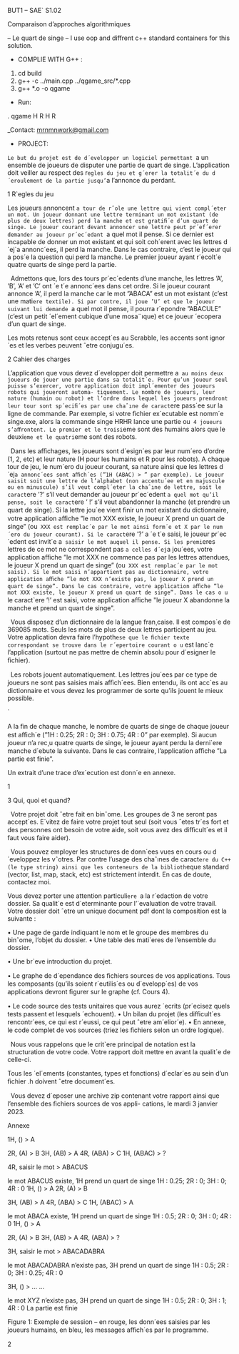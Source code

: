 ﻿<a name="br1"></a>BUT1 – SAE` S1.02

Comparaison d’approches algorithmiques

– Le quart de singe
–
I use oop and diffrent c++ standard containers for this solution.

- COMPLIE WITH G++ :

1. cd build
2. g++ -c ../main.cpp ../qgame_src/*.cpp 
3. g++ *.o -o qgame


- Run:


. qgame H R H R

_Contact: mrnmnwork@gmail.com


- PROJECT:



`Le but du projet est de d´evelopper un logiciel permettant `a un ensemble de joueurs de disputer une partie de quart
de singe. L’application doit veiller au respect des r`egles du jeu et g´erer la totalit´e du d´eroulement de la partie jusqu’`a
l’annonce du perdant.

1 R`egles du jeu

Les joueurs annoncent `a tour de rˆole une lettre qui vient compl´eter un mot. Un joueur donnant une lettre terminant
un mot existant (de plus de deux lettres) perd la manche et est gratiﬁ´e d’un quart de singe. Le joueur courant devant
annoncer une lettre peut pr´ef´erer demander au joueur pr´ec´edant `a quel mot il pense. Si ce dernier est incapable de
donner un mot existant et qui soit coh´erent avec les lettres d´ej`a annonc´ees, il perd la manche. Dans le cas contraire,
c’est le joueur qui a pos´e la question qui perd la manche. Le premier joueur ayant r´ecolt´e quatre quarts de singe perd
la partie.

` `Admettons que, lors des tours pr´ec´edents d’une manche, les lettres ’A’, ’B’, ’A’ et ’C’ ont ´e t´e annonc´ees dans
cet ordre. Si le joueur courant annonce ’A’, il perd la manche car le mot ”ABACA” est un mot existant (c’est une
mati`ere textile). Si par contre, il joue ’U’ et que le joueur suivant lui demande `a quel mot il pense, il pourra r´epondre
”ABACULE” (c’est un petit ´el´ement cubique d’une mosa¨ıque) et ce joueur ´ecopera d’un quart de singe.

Les mots retenus sont ceux accept´es au Scrabble, les accents sont ignor´es et les verbes peuvent ˆetre conjugu´es.

2 Cahier des charges

L’application que vous devez d´evelopper doit permettre a` au moins deux joueurs de jouer une partie dans sa totalit´e.
Pour qu’un joueur seul puisse s’exercer, votre application doit impl´ementer des joueurs robots qui joueront automa-
tiquement. Le nombre de joueurs, leur nature (humain ou robot) et l’ordre dans lequel les joueurs prendront leur tour
sont sp´eciﬁ´es par une chaˆıne de caract`ere pass´ee sur la ligne de commande. Par exemple, si votre ﬁchier ex´ecutable
est nomm´e singe.exe, alors la commande singe HRHR lance une partie ou` 4 joueurs s’aﬀrontent. Le premier et le
 troisi`eme sont des humains alors que le deuxi`eme et le quatri`eme sont des robots.

` `Dans les aﬃchages, les joueurs sont d´esign´es par leur num´ero d’ordre (1, 2, etc) et leur nature (H pour les humains
et R pour les robots). A chaque tour de jeu, le num´ero du joueur courant, sa nature ainsi que les lettres d´ej`a annonc´ees
sont aﬃch´es (”1H (ABAC) > ” par exemple). Le joueur saisit soit une lettre de l’alphabet (non accentu´ee et en
majuscule ou en minuscule) s’il veut compl´eter la chaˆıne de lettre, soit le caract`ere ’?’ s’il veut demander au joueur
pr´ec´edent `a quel mot qu’il pense, soit le caract`ere ’ !’ s’il veut abandonner la manche (et prendre un quart de singe).
 Si la lettre jou´ee vient ﬁnir un mot existant du dictionnaire, votre application aﬃche ”le mot XXX existe, le
joueur X prend un quart de singe” (ou` XXX est remplac´e par le mot ainsi form´e et X par le num´ero du joueur
courant). Si le caract`ere ’?’ a ´e t´e saisi, le joueur pr´ec´edent est invit´e a` saisir le mot auquel il pense. Si les premi`eres
 lettres de ce mot ne correspondent pas `a celles d´ej`a jou´ees, votre application aﬃche ”le mot XXX ne commence pas
par les lettres attendues, le joueur X prend un quart de singe” (ou` XXX est remplac´e par le mot saisi).
Si le mot saisi n’appartient pas au dictionnaire, votre application aﬃche ”le mot XXX n’existe pas, le joueur
X prend un quart de singe”. Dans le cas contraire, votre application aﬃche ”le mot XXX existe, le joueur
X prend un quart de singe”. Dans le cas o u` le caract`ere ’!’ est saisi, votre application aﬃche "le joueur X
abandonne la manche et prend un quart de singe".

` `Vous disposez d’un dictionnaire de la langue fran¸caise. Il est compos´e de 369085 mots. Seuls les mots de plus de
deux lettres participent au jeu. Votre application devra faire l’hypoth`ese que le ﬁchier texte correspondant se trouve
dans le r´epertoire courant o u` est lanc´e l’application (surtout ne pas mettre de chemin absolu pour d´esigner le ﬁchier).

` `Les robots jouent automatiquement. Les lettres jou´ees par ce type de joueurs ne sont pas saisies mais aﬃch´ees.
Bien entendu, ils ont acc`es au dictionnaire et vous devez les programmer de sorte qu’ils jouent le mieux possible.

`

A la ﬁn de chaque manche, le nombre de quarts de singe de chaque joueur est aﬃch´e (”1H : 0.25; 2R : 0; 3H : 0.75; 4R : 0” par exemple). Si aucun joueur n’a rec¸u quatre quarts de singe, le joueur ayant perdu la derni`ere
manche d´ebute la suivante. Dans le cas contraire, l’application aﬃche ”La partie est finie”.

Un extrait d’une trace d’ex´ecution est donn´e en annexe.

1




<a name="br2"></a>3 Qui, quoi et quand?

` `Votre projet doit ˆetre fait en binˆome. Les groupes de 3 ne seront pas accept´es. E´vitez de faire votre projet tout seul
(soit vous ˆetes tr`es fort et des personnes ont besoin de votre aide, soit vous avez des diﬃcult´es et il faut vous faire
aider).

` `Vous pouvez employer les structures de donn´ees vues en cours ou d´eveloppez les vˆotres. Par contre l’usage des
chaˆınes de caract`ere du C++ (le type string) ainsi que les conteneurs de la biblioth`eque standard (vector, list,
map, stack, etc) est strictement interdit. En cas de doute, contactez moi.

Vous devez porter une attention particuli`ere `a la r´edaction de votre dossier. Sa qualit´e est d´eterminante pour l’´evaluation de votre travail. Votre dossier doit ˆetre un unique document pdf dont la composition est la suivante :

• Une page de garde indiquant le nom et le groupe des membres du binˆome, l’objet du dossier.
 • Une table des mati`eres de l’ensemble du dossier.

• Une br`eve introduction du projet.

• Le graphe de d´ependance des ﬁchiers sources de vos applications. Tous les composants (qu’ils soient r´eutilis´es
 ou d´evelopp´es) de vos applications devront ﬁgurer sur le graphe (cf. Cours 4).

• Le code source des tests unitaires que vous aurez ´ecrits (pr´ecisez quels tests passent et lesquels ´echouent).
• Un bilan du projet (les diﬃcult´es rencontr´ees, ce qui est r´eussi, ce qui peut ˆetre am´elior´e).
• En annexe, le code complet de vos sources (triez les ﬁchiers selon un ordre logique).

` `Nous vous rappelons que le crit`ere principal de notation est la structuration de votre code. Votre rapport doit
mettre en avant la qualit´e de celle-ci.

Tous les ´el´ements (constantes, types et fonctions) d´eclar´es au sein d’un ﬁchier .h doivent ˆetre document´es.

` `Vous devez d´eposer une archive zip contenant votre rapport ainsi que l’ensemble des ﬁchiers sources de vos appli-
cations, le mardi 3 janvier 2023.

Annexe

1H, () > A

2R, (A) > B 3H, (AB) > A
4R, (ABA) > C
1H, (ABAC) > ?

4R, saisir le mot > ABACUS

le mot ABACUS existe, 1H prend un quart de singe
1H : 0.25; 2R : 0; 3H : 0; 4R : 0
1H, () > A 2R, (A) > B

3H, (AB) > A
4R, (ABA) > C
1H, (ABAC) > A

le mot ABACA existe, 1H prend un quart de singe
1H : 0.5; 2R : 0; 3H : 0; 4R : 0
1H, () > A

2R, (A) > B
3H, (AB) > A
4R, (ABA) > ?

3H, saisir le mot > ABACADABRA

le mot ABACADABRA n’existe pas, 3H prend un quart de singe
1H : 0.5; 2R : 0; 3H : 0.25; 4R : 0

3H, () > ...
...

le mot XYZ n’existe pas, 3H prend un quart de singe
1H : 0.5; 2R : 0; 3H : 1; 4R : 0
La partie est finie

Figure 1: Exemple de session – en rouge, les donn´ees saisies par les joueurs humains, en bleu, les messages aﬃch´es par
le programme.

2
